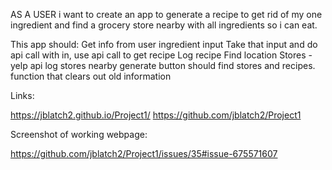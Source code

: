 AS A USER i want to create an app to generate a recipe to get rid of my one ingredient and find a grocery store nearby with all ingredients so i can eat.


This app should: Get info from user ingredient input Take that input and do api call with in, use api call to get recipe Log recipe Find location Stores - yelp api log stores nearby generate button should find stores and recipes. function that clears out old information





Links: 

https://jblatch2.github.io/Project1/
https://github.com/jblatch2/Project1

Screenshot of working webpage: 

https://github.com/jblatch2/Project1/issues/35#issue-675571607

